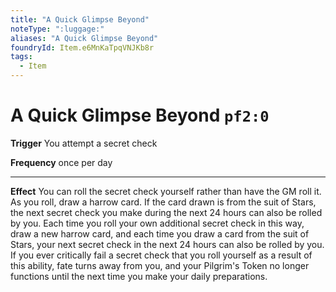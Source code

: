 ```yaml
---
title: "A Quick Glimpse Beyond"
noteType: ":luggage:"
aliases: "A Quick Glimpse Beyond"
foundryId: Item.e6MnKaTpqVNJKb8r
tags:
  - Item
---
```


# A Quick Glimpse Beyond `pf2:0`

**Trigger** You attempt a secret check

**Frequency** once per day

* * *

**Effect** You can roll the secret check yourself rather than have the GM roll it. As you roll, draw a harrow card. If the card drawn is from the suit of Stars, the next secret check you make during the next 24 hours can also be rolled by you. Each time you roll your own additional secret check in this way, draw a new harrow card, and each time you draw a card from the suit of Stars, your next secret check in the next 24 hours can also be rolled by you. If you ever critically fail a secret check that you roll yourself as a result of this ability, fate turns away from you, and your Pilgrim's Token no longer functions until the next time you make your daily preparations.

